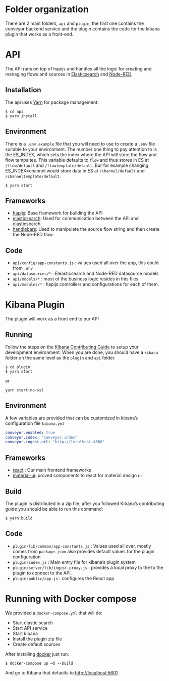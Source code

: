 # Folder organization
There are 2 main folders, `api` and `plugin`, the first one contains the conveyor backend service and the plugin contains the code for the kibana plugin that works as a front-end.

# API
The API runs on top of hapijs and handles all the logic for creating and managing flows and sources in [Elasticsearch](https://www.elastic.co/) and [Node-RED](https://nodered.org/).

## Installation
The api uses [Yarn](https://yarnpkg.com/) for package management:
```
$ cd api
$ yarn install
```

## Environment

There is a `.env.example` file that you will need to use to create a `.env` file suitable to your environment. The number one thing to pay attention to is the ES_INDEX, which sets the index where the API will store the flow and flow tempaltes. This variable defaults to `flow` and thus stores in ES at `/flow/default` and `/flowtemplate/default`. Bur for example changing ES_INDEX=channel would store data in ES at `/channel/default` and `/channeltemplate/default`.
```
$ yarn start
```
## Frameworks

- [hapijs](https://hapijs.com/): Base framework for building the API
- [elasticsearch](https://www.npmjs.com/package/elasticsearch): Used for communication between the API and elasticsearch
- [handlebars](https://www.npmjs.com/package/handlebars): Used to manipulate the source flow string and then create the Node-RED flow.


## Code
- `api/config/app-constants.js` : values used all over the app, this could from `.env`
- `api/datasources/*` : Eleasticsearch and Node-RED datasource models
- `api/models/*` : most of the business logic resides in this files
- `api/modules/*` : hapijs controllers and configurations for each of them.

# Kibana Plugin 
The plugin will work as a front end to our API 

## Running
Follow the steps on the [Kibana Contributing Guide](https://github.com/elastic/kibana/blob/master/CONTRIBUTING.md#contributing-code) to setup your development environment. When you are done, you should have a `kibana` folder on the same level as the `plugin` and `api` folder.

```
$ cd plugin
$ yarn start
```
or
```
yarn start-no-ssl
```

## Environment
A few variables are provided that can be customized in kibana’s configuration file `kibana.yml`
```yaml
conveyor.enabled: true
conveyor.index: "conveyor.index"
conveyor.ingest.url: "http://localhost:4000"
```

## Frameworks
- [react](https://reactjs.org/) : Our main frontend frameworks
- [material-ui](https://material-ui-next.com/): proved components to react for material design ui

## Build
The plugin is distributed in a zip file, after you followed Kibana’s contributing guide you should be able to run this command:

```
$ yarn build
```

## Code
- `plugin/lib/common/app-constants.js` : Values used all over, mostly comes from `package.json` also provides default values for the plugin configuration
- `plugin/index.js` : Main entry file for kibana’s plugin system
- `plugin/server/lib/ingest-proxy.js` : provides a local proxy to the to the plugin to connect to the API.
- `plugin/public/app.js` : configures the React app

# Running with Docker compose

We provided a `docker-compose.yml` that will do:
- Start elastic search
- Start API service
- Start kibana
- Install the plugin zip file
- Create default sources

After installing [docker](https://www.docker.com/) just run:

```
$ docker-compose up –d --build
```
And go to Kibana that defaults to [http://localhost:5601](http://localhost:5601)
